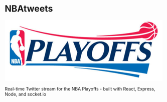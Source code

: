 # NBAtweets
![Alt url](./public/img/nbaplayoffs.jpg)


Real-time Twitter stream for the NBA Playoffs - built with React, Express, Node, and socket.io
